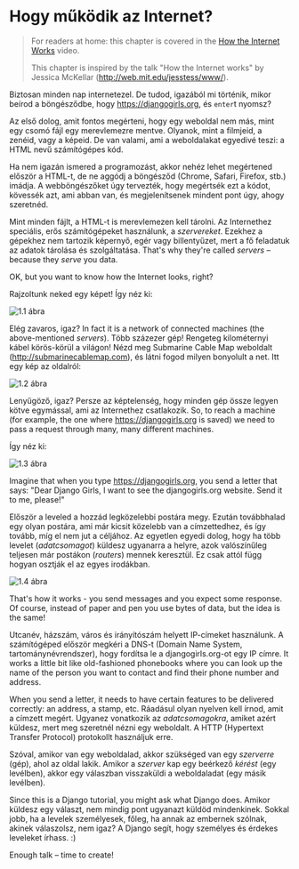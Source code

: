 # Hogy működik az Internet?

> For readers at home: this chapter is covered in the [How the Internet Works](https://www.youtube.com/watch?v=oM9yAA09wdc) video.
> 
> This chapter is inspired by the talk "How the Internet works" by Jessica McKellar (http://web.mit.edu/jesstess/www/).

Biztosan minden nap internetezel. De tudod, igazából mi történik, mikor beírod a böngésződbe, hogy https://djangogirls.org, és `enter`t nyomsz?

Az első dolog, amit fontos megérteni, hogy egy weboldal nem más, mint egy csomó fájl egy merevlemezre mentve. Olyanok, mint a filmjeid, a zenéid, vagy a képeid. De van valami, ami a weboldalakat egyedivé teszi: a HTML nevű számítógépes kód.

Ha nem igazán ismered a programozást, akkor nehéz lehet megértened először a HTML-t, de ne aggódj a böngésződ (Chrome, Safari, Firefox, stb.) imádja. A webböngészőket úgy tervezték, hogy megértsék ezt a kódot, kövessék azt, ami abban van, és megjelenítsenek mindent pont úgy, ahogy szeretnéd.

Mint minden fájlt, a HTML-t is merevlemezen kell tárolni. Az Internethez speciális, erős számítógépeket használunk, a *szervereket*. Ezekhez a gépekhez nem tartozik képernyő, egér vagy billentyűzet, mert a fő feladatuk az adatok tárolása és szolgáltatása. That's why they're called *servers* – because they *serve* you data.

OK, but you want to know how the Internet looks, right?

Rajzoltunk neked egy képet! Így néz ki:

![1.1 ábra](images/internet_1.png)

Elég zavaros, igaz? In fact it is a network of connected machines (the above-mentioned *servers*). Több százezer gép! Rengeteg kilométernyi kábel körös-körül a világon! Nézd meg Submarine Cable Map weboldalt (http://submarinecablemap.com), és látni fogod milyen bonyolult a net. Itt egy kép az oldalról:

![1.2 ábra](images/internet_3.png)

Lenyűgöző, igaz? Persze az képtelenség, hogy minden gép össze legyen kötve egymással, ami az Internethez csatlakozik. So, to reach a machine (for example, the one where https://djangogirls.org is saved) we need to pass a request through many, many different machines.

Így néz ki:

![1.3 ábra](images/internet_2.png)

Imagine that when you type https://djangogirls.org, you send a letter that says: "Dear Django Girls, I want to see the djangogirls.org website. Send it to me, please!"

Először a leveled a hozzád legközelebbi postára megy. Ezután továbbhalad egy olyan postára, ami már kicsit közelebb van a címzettedhez, és így tovább, míg el nem jut a céljához. Az egyetlen egyedi dolog, hogy ha több levelet (*adatcsomagot*) küldesz ugyanarra a helyre, azok valószínűleg teljesen már postákon (*routers*) mennek keresztül. Ez csak attól függ hogyan osztják el az egyes irodákban.

![1.4 ábra](images/internet_4.png)

That's how it works - you send messages and you expect some response. Of course, instead of paper and pen you use bytes of data, but the idea is the same!

Utcanév, házszám, város és irányítószám helyett IP-címeket használunk. A számítógéped először megkéri a DNS-t (Domain Name System, tartománynévrendszer), hogy fordítsa le a djangogirls.org-ot egy IP címre. It works a little bit like old-fashioned phonebooks where you can look up the name of the person you want to contact and find their phone number and address.

When you send a letter, it needs to have certain features to be delivered correctly: an address, a stamp, etc. Ráadásul olyan nyelven kell írnod, amit a címzett megért. Ugyanez vonatkozik az *adatcsomagokra*, amiket azért küldesz, mert meg szeretnél nézni egy weboldalt. A HTTP (Hypertext Transfer Protocol) protokollt használjuk erre.

Szóval, amikor van egy weboldalad, akkor szükséged van egy *szerverre* (gép), ahol az oldal lakik. Amikor a *szerver* kap egy beérkező *kérést* (egy levélben), akkor egy válaszban visszaküldi a weboldaladat (egy másik levélben).

Since this is a Django tutorial, you might ask what Django does. Amikor küldesz egy választ, nem mindig pont ugyanazt küldöd mindenkinek. Sokkal jobb, ha a levelek személyesek, főleg, ha annak az embernek szólnak, akinek válaszolsz, nem igaz? A Django segít, hogy személyes és érdekes leveleket írhass. :)

Enough talk – time to create!